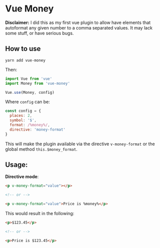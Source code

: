 # Vue Money

**Disclaimer:** I did this as my first vue plugin to allow have elements that autoformat any
given number to a comma separated values. It may lack some stuff, or have serious bugs.

## How to use

`yarn add vue-money`

Then:

```javascript
import Vue from 'vue'
import Money from 'vue-money'

Vue.use(Money, config)
```

Where `config` can be: 
```javascript
const config = {
  places: 2,
  symbol: '$',
  format: /%money%/,
  directive: 'money-format'
}
```

This will make the plugin available via the directive `v-money-format` or the global method
`this.$money_format`.

## Usage:

**Directive mode**:

```html
<p v-money-format="value"></p>

<!-- or -->

<p v-money-format="value">Price is %money%</p>
```

This would result in the following:

```html
<p>$123.45</p>

<!-- or -->

<p>Price is $123.45</p>
```